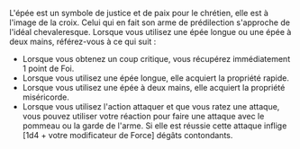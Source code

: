 ﻿---
id: combat_feats_fr.md#Épéiste
name: Épéiste
---

L'épée est un symbole de justice et de paix pour le chrétien, elle est à l'image de la croix. Celui qui en fait son arme de prédilection s'approche de l'idéal chevaleresque. Lorsque vous utilisez une épée longue ou une épée à deux mains, référez-vous à ce qui suit :

* Lorsque vous obtenez un coup critique, vous récupérez immédiatement 1 point de Foi.
* Lorsque vous utilisez une épée longue, elle acquiert la propriété rapide.
* Lorsque vous utilisez une épée à deux mains, elle acquiert la propriété miséricorde.
* Lorsque vous utilisez l'action attaquer et que vous ratez une attaque, vous pouvez utiliser votre réaction pour faire une attaque avec le pommeau ou la garde de l'arme. Si elle est réussie cette attaque inflige [1d4 + votre modificateur de Force] dégâts contondants.

